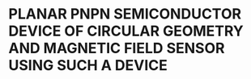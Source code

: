 # PLANAR PNPN SEMICONDUCTOR DEVICE OF CIRCULAR GEOMETRY AND MAGNETIC FIELD SENSOR USING SUCH A DEVICE
